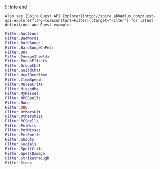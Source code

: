 !!! info end

    Also see [Spire Quest API Explorer](http://spire.akkadius.com/quest-api-explorer?lang=lua&constant=Filter){:target="Filter"} for latest definitions and Quest examples

``` lua
Filter.Auctions
Filter.BadWords
Filter.BardSongs
Filter.BardSongsOnPets
Filter.DOT
Filter.DamageShields
Filter.FocusEffects
Filter.GroupChat
Filter.GuildChat
Filter.HealOverTime
Filter.ItemSpeech
Filter.MeleeCrits
Filter.MissedMe
Filter.MyMisses
Filter.NPCSpells
Filter.None
Filter.OOC
Filter.OthersHit
Filter.OthersMiss
Filter.PCSpells
Filter.PetHits
Filter.PetMisses
Filter.PetSpells
Filter.Shouts
Filter.Socials
Filter.SpellCrits
Filter.SpellDamage
Filter.Strikethrough
Filter.Stuns

```
